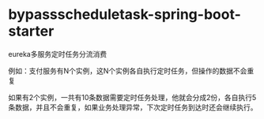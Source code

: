 # bypassscheduletask-spring-boot-starter
eureka多服务定时任务分流消费

例如：支付服务有N个实例，这N个实例各自执行定时任务，但操作的数据不会重复

如果有2个实例，一共有10条数据需要定时任务处理，他就会分成2份，各自执行5条数据，并且不会重复，如果业务处理异常，下次定时任务到达时还会继续执行。
